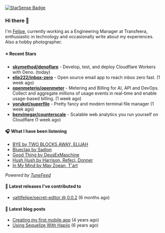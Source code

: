 <a href="https://starsense.app/developer-types" target="_blank"><img src="https://starsense.app/api/badge/?user=valtlfelipe" alt="StarSense Badge"></a>

### Hi there 👋

I'm [Felipe](https://felipevm.com), currently working as a Engineering Manager at Transfeera, enthusiastic in technology and occasionally write about my experiences. Also a hobby photographer.

#### ⭐ Recent Stars
- **[skymethod/denoflare](https://github.com/skymethod/denoflare)** - Develop, test, and deploy Cloudflare Workers with Deno. (today)
- **[elie222/inbox-zero](https://github.com/elie222/inbox-zero)** - Open source email app to reach inbox zero fast. (1 week ago)
- **[openmeterio/openmeter](https://github.com/openmeterio/openmeter)** - Metering and Billing for AI, API and DevOps. Collect and aggregate millions of usage events in real-time and enable usage-based billing. (1 week ago)
- **[yorukot/superfile](https://github.com/yorukot/superfile)** - Pretty fancy and modern terminal file manager (1 week ago)
- **[benvinegar/counterscale](https://github.com/benvinegar/counterscale)** - Scalable web analytics you run yourself on Cloudflare (1 week ago)

#### 🎧 What I have been listening
- [BYE by TWO BLOCKS AWAY, ELIJAH](https://open.spotify.com/track/3z5kTK8sgujN4hhrGoWIUT)
- [Blueclap by Sadion](https://open.spotify.com/track/4oAs0uiP81pNvzJvI70yNU)
- [Good Thing by DeusExMaschine](https://open.spotify.com/track/7sWddb2SctBHmDwdMEEhUr)
- [Hush Hush by Harrison, Refeci, Donner](https://open.spotify.com/track/4Rz0P4dIS3gLBoPKhzNxXa)
- [In My Mind by May Zoean, T&#39;art](https://open.spotify.com/track/0gFz5rnmhfkxutM4hkfUq8)

_Powered by [TuneFeed](https://tunefeed.app?ref=valtlfelipe-gh-profile)_ 

#### 🚀 Latest releases I've contributed to


- [valtlfelipe/secret-editor @ 0.0.2](https://github.com/valtlfelipe/secret-editor/releases/tag/0.0.2) (6 months ago)

#### 📄 Latest blog posts
- [Creating my first mobile app](https://felipevm.com/posts/creating-my-first-mobile-app/) (4 years ago)
- [Using Sequelize With Hapijs](https://felipevm.com/posts/using-sequelize-with-hapijs/) (6 years ago)
